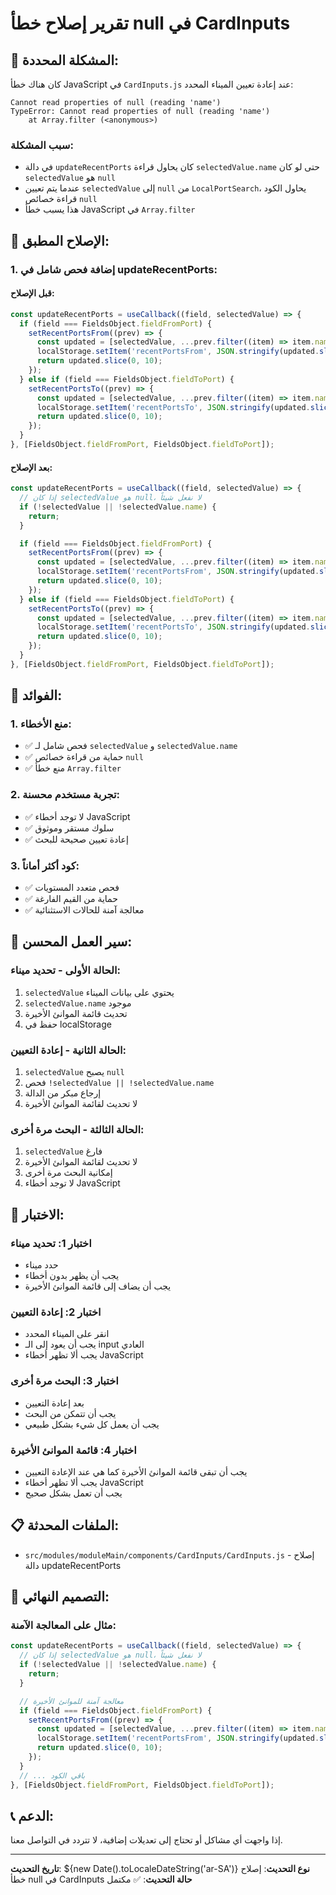 # تقرير إصلاح خطأ null في CardInputs

## 🐛 المشكلة المحددة:

كان هناك خطأ JavaScript في `CardInputs.js` عند إعادة تعيين الميناء المحدد:
```
Cannot read properties of null (reading 'name')
TypeError: Cannot read properties of null (reading 'name')
    at Array.filter (<anonymous>)
```

### **سبب المشكلة:**
- في دالة `updateRecentPorts` كان يحاول قراءة `selectedValue.name` حتى لو كان `selectedValue` هو `null`
- عندما يتم تعيين `selectedValue` إلى `null` من `LocalPortSearch`، يحاول الكود قراءة خصائص `null`
- هذا يسبب خطأ JavaScript في `Array.filter`

## 🔧 الإصلاح المطبق:

### **1. إضافة فحص شامل في updateRecentPorts:**

#### **قبل الإصلاح:**
```jsx
const updateRecentPorts = useCallback((field, selectedValue) => {
  if (field === FieldsObject.fieldFromPort) {
    setRecentPortsFrom((prev) => {
      const updated = [selectedValue, ...prev.filter((item) => item.name !== selectedValue.name)];
      localStorage.setItem('recentPortsFrom', JSON.stringify(updated.slice(0, 10)));
      return updated.slice(0, 10);
    });
  } else if (field === FieldsObject.fieldToPort) {
    setRecentPortsTo((prev) => {
      const updated = [selectedValue, ...prev.filter((item) => item.name !== selectedValue.name)];
      localStorage.setItem('recentPortsTo', JSON.stringify(updated.slice(0, 10)));
      return updated.slice(0, 10);
    });
  }
}, [FieldsObject.fieldFromPort, FieldsObject.fieldToPort]);
```

#### **بعد الإصلاح:**
```jsx
const updateRecentPorts = useCallback((field, selectedValue) => {
  // إذا كان selectedValue هو null، لا نفعل شيئاً
  if (!selectedValue || !selectedValue.name) {
    return;
  }

  if (field === FieldsObject.fieldFromPort) {
    setRecentPortsFrom((prev) => {
      const updated = [selectedValue, ...prev.filter((item) => item.name !== selectedValue.name)];
      localStorage.setItem('recentPortsFrom', JSON.stringify(updated.slice(0, 10)));
      return updated.slice(0, 10);
    });
  } else if (field === FieldsObject.fieldToPort) {
    setRecentPortsTo((prev) => {
      const updated = [selectedValue, ...prev.filter((item) => item.name !== selectedValue.name)];
      localStorage.setItem('recentPortsTo', JSON.stringify(updated.slice(0, 10)));
      return updated.slice(0, 10);
    });
  }
}, [FieldsObject.fieldFromPort, FieldsObject.fieldToPort]);
```

## 🎯 الفوائد:

### **1. منع الأخطاء:**
- ✅ فحص شامل لـ `selectedValue` و `selectedValue.name`
- ✅ حماية من قراءة خصائص `null`
- ✅ منع خطأ `Array.filter`

### **2. تجربة مستخدم محسنة:**
- ✅ لا توجد أخطاء JavaScript
- ✅ سلوك مستقر وموثوق
- ✅ إعادة تعيين صحيحة للبحث

### **3. كود أكثر أماناً:**
- ✅ فحص متعدد المستويات
- ✅ حماية من القيم الفارغة
- ✅ معالجة آمنة للحالات الاستثنائية

## 🔄 سير العمل المحسن:

### **الحالة الأولى - تحديد ميناء:**
1. `selectedValue` يحتوي على بيانات الميناء
2. `selectedValue.name` موجود
3. تحديث قائمة الموانئ الأخيرة
4. حفظ في localStorage

### **الحالة الثانية - إعادة التعيين:**
1. `selectedValue` يصبح `null`
2. فحص `!selectedValue || !selectedValue.name`
3. إرجاع مبكر من الدالة
4. لا تحديث لقائمة الموانئ الأخيرة

### **الحالة الثالثة - البحث مرة أخرى:**
1. `selectedValue` فارغ
2. لا تحديث لقائمة الموانئ الأخيرة
3. إمكانية البحث مرة أخرى
4. لا توجد أخطاء JavaScript

## 🧪 الاختبار:

### **اختبار 1: تحديد ميناء**
- حدد ميناء
- يجب أن يظهر بدون أخطاء
- يجب أن يضاف إلى قائمة الموانئ الأخيرة

### **اختبار 2: إعادة التعيين**
- انقر على الميناء المحدد
- يجب أن يعود إلى الـ input العادي
- يجب ألا تظهر أخطاء JavaScript

### **اختبار 3: البحث مرة أخرى**
- بعد إعادة التعيين
- يجب أن تتمكن من البحث
- يجب أن يعمل كل شيء بشكل طبيعي

### **اختبار 4: قائمة الموانئ الأخيرة**
- يجب أن تبقى قائمة الموانئ الأخيرة كما هي عند الإعادة التعيين
- يجب ألا تظهر أخطاء JavaScript
- يجب أن تعمل بشكل صحيح

## 📋 الملفات المحدثة:

- `src/modules/moduleMain/components/CardInputs/CardInputs.js` - إصلاح دالة updateRecentPorts

## 🎨 التصميم النهائي:

### **مثال على المعالجة الآمنة:**
```jsx
const updateRecentPorts = useCallback((field, selectedValue) => {
  // إذا كان selectedValue هو null، لا نفعل شيئاً
  if (!selectedValue || !selectedValue.name) {
    return;
  }

  // معالجة آمنة للموانئ الأخيرة
  if (field === FieldsObject.fieldFromPort) {
    setRecentPortsFrom((prev) => {
      const updated = [selectedValue, ...prev.filter((item) => item.name !== selectedValue.name)];
      localStorage.setItem('recentPortsFrom', JSON.stringify(updated.slice(0, 10)));
      return updated.slice(0, 10);
    });
  }
  // ... باقي الكود
}, [FieldsObject.fieldFromPort, FieldsObject.fieldToPort]);
```

## 📞 الدعم:

إذا واجهت أي مشاكل أو تحتاج إلى تعديلات إضافية، لا تتردد في التواصل معنا.

---

**تاريخ التحديث**: ${new Date().toLocaleDateString('ar-SA')}
**نوع التحديث**: إصلاح خطأ null في CardInputs
**حالة التحديث**: ✅ مكتمل




